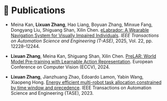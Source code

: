 # 📝 Publications 

- Meina Kan, **Lixuan Zhang**, Hao Liang, Boyuan Zhang, Minxue Fang, Dongyang Liu, Shiguang Shan, Xilin Chen.  [eLabrador: A Wearable Navigation System for Visually Impaired Individuals](https://doi.org/10.1109/TASE.2025.3541055). *IEEE Transactions on Automation Science and Engineering (T-ASE)*, 2025, Vol. 22, pp. 12228–12244.

- **Lixuan Zhang**, Meina Kan, Shiguang Shan, Xilin Chen. [PreLAR: World Model Pre-training with Learnable Action Representation](https://link.springer.com/chapter/10.1007/978-3-031-73337-6_11). European Conference on Computer Vision (ECCV), 2024.

- **Lixuan Zhang**, Jianzhuang Zhao, Edoardo Lamon, Yabin Wang, Xiaopeng Hong. [Energy efficient multi-robot task allocation constrained by time window and precedence](https://ieeexplore.ieee.org/document/10252157). IEEE Transactions on Automation Science and Engineering (TASE), 2023.


<!-- <div class='paper-box'><div class='paper-box-image'><div><div class="badge">CVPR 2016</div><img src='images/500x300.png' alt="sym" width="100%"></div></div>
<div class='paper-box-text' markdown="1">

[Deep Residual Learning for Image Recognition](https://openaccess.thecvf.com/content_cvpr_2016/papers/He_Deep_Residual_Learning_CVPR_2016_paper.pdf)

**Kaiming He**, Xiangyu Zhang, Shaoqing Ren, Jian Sun

[**Project**](https://scholar.google.com/citations?view_op=view_citation&hl=zh-CN&user=DhtAFkwAAAAJ&citation_for_view=DhtAFkwAAAAJ:ALROH1vI_8AC) <strong><span class='show_paper_citations' data='DhtAFkwAAAAJ:ALROH1vI_8AC'></span></strong>
- Lorem ipsum dolor sit amet, consectetur adipiscing elit. Vivamus ornare aliquet ipsum, ac tempus justo dapibus sit amet. 
</div>
</div>

- [Lorem ipsum dolor sit amet, consectetur adipiscing elit. Vivamus ornare aliquet ipsum, ac tempus justo dapibus sit amet](https://github.com), A, B, C, **CVPR 2020** -->
